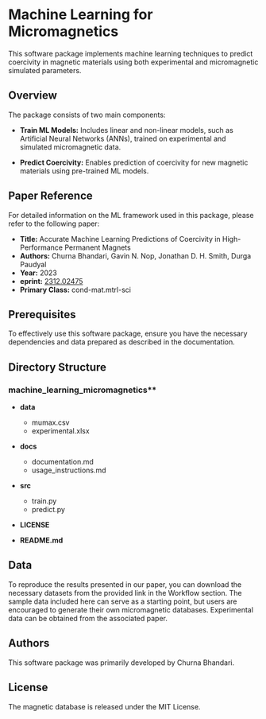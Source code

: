# Machine Learning for Micromagnetics
This software package implements machine learning techniques to predict coercivity in magnetic materials using both experimental and micromagnetic simulated parameters.

## Overview
The package consists of two main components:

- **Train ML Models:** Includes linear and non-linear models, such as Artificial Neural Networks (ANNs), trained on experimental and simulated micromagnetic data.

 - **Predict Coercivity:** Enables prediction of coercivity for new magnetic materials using pre-trained ML models.

## Paper Reference
For detailed information on the ML framework used in this package, please refer to the following paper:

- **Title:** Accurate Machine Learning Predictions of Coercivity in High-Performance Permanent Magnets
- **Authors:** Churna Bhandari, Gavin N. Nop, Jonathan D. H. Smith, Durga Paudyal
- **Year:** 2023
- **eprint:** [2312.02475](https://arxiv.org/abs/2312.02475)
- **Primary Class:** cond-mat.mtrl-sci

## Prerequisites
To effectively use this software package, ensure you have the necessary dependencies and data prepared as described in the documentation.

## Directory Structure
### machine_learning_micromagnetics**

- **data**
  - mumax.csv
  - experimental.xlsx

- **docs**
  - documentation.md
  - usage_instructions.md

- **src**
  - train.py
  - predict.py

- **LICENSE**
- **README.md**

## Data
To reproduce the results presented in our paper, you can download the necessary datasets from the provided link in the Workflow section. The sample data included here can serve as a starting point, but users are encouraged to generate their own micromagnetic databases. Experimental data can be obtained from the associated paper.

## Authors
This software package was primarily developed by Churna Bhandari.

## License
The magnetic database is released under the MIT License.
